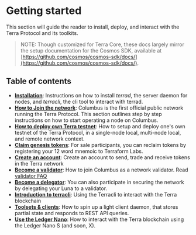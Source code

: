 # Getting started

This section will guide the reader to install, deploy, and interact with the Terra Protocol and its toolkits.

> NOTE: Though customized for Terra Core, these docs largely mirror the setup documentation for the Cosmos SDK, available at [https://github.com/cosmos/cosmos-sdk/docs/](https://github.com/cosmos/cosmos-sdk/docs/).

## Table of contents

* [**Installation**](installation.md): Instructions on how to install _terrad_, the server daemon for nodes, and _terracli_, the cli tool to interact with terrad. 
* [**How to Join the network**](join-network.md): Columbus is the first official public network running the Terra Protocol. This section outlines step by step instructions on how to start operating a node on Columbus. 
* [**How to deploy own Terra testnet**](deploy-testnet.md): How to setup and deploy one's own testnet of the Terra Protocol, in a single-node local, multi-node local, and remote network context. 
* [**Claim genesis tokens**](users.md#Redeem-Luna-from-the-sale): For sale participants, you can reclaim tokens by registering your 12 word mnemoic to Terraform Labs. 
* [**Create an account**](users.md#Creating-an-account): Create an account to send, trade and receive tokens in the Terra network 
* [**Become a validator**](validators.md): How to join Columbus as a network validator. Read [validator FAQ](../features/overview/)
* [**Become a delegator**](terracli.md#Bond-tokens): You can also participate in securing the network by delegating your Luna to a validator. 
* [**Introduction to terracli**](terracli.md): Using the Terracli to interact with the Terra blockchain
* [**Toolsets & clients**](light-client.md): How to spin up a light client daemon, that stores partial state and responds to REST API queries.
* [**Use the Ledger Nano**](ledger-nano-support.md): How to interact with the Terra blockchain using the Ledger Nano S (and soon, X). 

